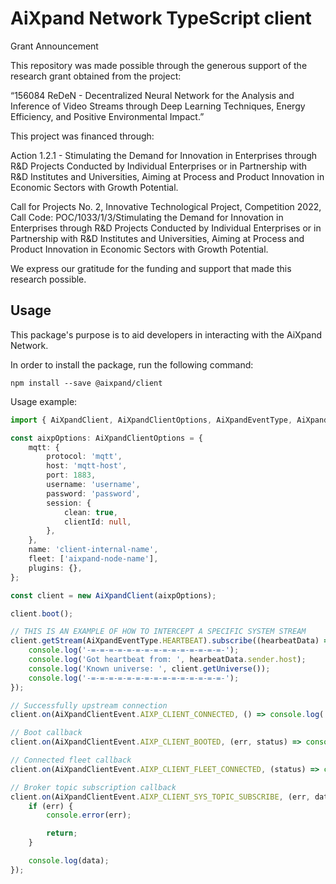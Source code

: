 # AiXpand Network TypeScript client

Grant Announcement

This repository was made possible through the generous support of the research grant obtained from the project:

“156084 ReDeN - Decentralized Neural Network for the Analysis and Inference of Video Streams through Deep Learning Techniques, Energy Efficiency, and Positive Environmental Impact.”

This project was financed through:

Action 1.2.1 - Stimulating the Demand for Innovation in Enterprises through R&D Projects Conducted by Individual Enterprises or in Partnership with R&D Institutes and Universities, Aiming at Process and Product Innovation in Economic Sectors with Growth Potential.

Call for Projects No. 2, Innovative Technological Project, Competition 2022, Call Code: POC/1033/1/3/Stimulating the Demand for Innovation in Enterprises through R&D Projects Conducted by Individual Enterprises or in Partnership with R&D Institutes and Universities, Aiming at Process and Product Innovation in Economic Sectors with Growth Potential.

We express our gratitude for the funding and support that made this research possible. 

## Usage

This package's purpose is to aid developers in interacting with the AiXpand Network.

In order to install the package, run the following command:

`npm install --save @aixpand/client`

Usage example:

```typescript
import { AiXpandClient, AiXpandClientOptions, AiXpandEventType, AiXpandClientEvent } from '@aixpand/client';

const aixpOptions: AiXpandClientOptions = {
    mqtt: {
        protocol: 'mqtt',
        host: 'mqtt-host',
        port: 1883,
        username: 'username',
        password: 'password',
        session: {
            clean: true,
            clientId: null,
        },
    },
    name: 'client-internal-name',
    fleet: ['aixpand-node-name'],
    plugins: {},
};

const client = new AiXpandClient(aixpOptions);

client.boot();

// THIS IS AN EXAMPLE OF HOW TO INTERCEPT A SPECIFIC SYSTEM STREAM
client.getStream(AiXpandEventType.HEARTBEAT).subscribe((hearbeatData) => {
    console.log('-=-=-=-=-=-=-=-=-=-=-=-=-=-=-=-');
    console.log('Got heartbeat from: ', hearbeatData.sender.host);
    console.log('Known universe: ', client.getUniverse());
    console.log('-=-=-=-=-=-=-=-=-=-=-=-=-=-=-=-');
});

// Successfully upstream connection
client.on(AiXpandClientEvent.AIXP_CLIENT_CONNECTED, () => console.log('Connected!'));

// Boot callback
client.on(AiXpandClientEvent.AIXP_CLIENT_BOOTED, (err, status) => console.log('CLIENT SUCCESSFULLY BOOTED!'));

// Connected fleet callback
client.on(AiXpandClientEvent.AIXP_CLIENT_FLEET_CONNECTED, (status) => console.log(status));

// Broker topic subscription callback
client.on(AiXpandClientEvent.AIXP_CLIENT_SYS_TOPIC_SUBSCRIBE, (err, data) => {
    if (err) {
        console.error(err);

        return;
    }

    console.log(data);
});
```
